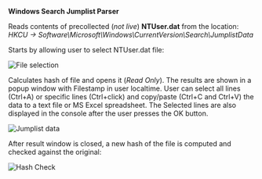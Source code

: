 **Windows Search Jumplist Parser**

Reads contents of precollected (*not live*) **NTUser.dat** from the location:
*HKCU -> Software\Microsoft\Windows\CurrentVersion\Search\JumplistData*

Starts by allowing user to select NTUser.dat file:

![File selection](https://raw.githubusercontent.com/kacos2000/Win10-Research/master/JumpList/select.JPG)

Calculates hash of file and opens it (*Read Only*). The results are shown in a popup window with Filestamp in user localtime.
User can select all lines (Ctrl+A) or specific lines (Ctrl+click) and copy/paste (Ctrl+C and Ctrl+V) the data to a text file or MS Excel spreadsheet. The Selected lines are also displayed in the console after the user presses the OK button.

![Jumplist data](https://raw.githubusercontent.com/kacos2000/Win10-Research/master/JumpList/results.JPG)

After result window is closed, a new hash of the file is computed and checked against the original:

![Hash Check](https://raw.githubusercontent.com/kacos2000/Win10-Research/master/JumpList/HashCheck.JPG)
